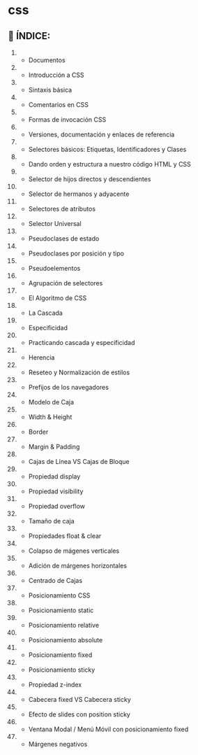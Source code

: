 # css

## 📝 ÍNDICE:
1. * Documentos
2. * Introducción a CSS
3. * Sintaxis básica
4. * Comentarios en CSS
5. * Formas de invocación CSS
6. * Versiones, documentación y enlaces de referencia
7. * Selectores básicos: Etiquetas, Identificadores y Clases
8. * Dando orden y estructura a nuestro código HTML y CSS
9. * Selector de hijos directos y descendientes
10. * Selector de hermanos y adyacente
11. * Selectores de atributos
12. * Selector Universal
13. * Pseudoclases de estado
14. * Pseudoclases por posición y tipo
15. * Pseudoelementos
16. * Agrupación de selectores
17. * El Algoritmo de CSS
18. * La Cascada
19. * Especificidad
20. * Practicando cascada y especificidad
21. * Herencia
22. * Reseteo y Normalización de estilos
23. * Prefijos de los navegadores
24. * Modelo de Caja
25. * Width & Height
26. * Border
27. * Margin & Padding
28. * Cajas de Línea VS Cajas de Bloque
29. * Propiedad display
30. * Propiedad visibility
31. * Propiedad overflow
32. * Tamaño de caja
33. * Propiedades float & clear
34. * Colapso de mágenes verticales
35. * Adición de márgenes horizontales
36. * Centrado de Cajas
37. * Posicionamiento CSS
38. * Posicionamiento static
39. * Posicionamiento relative
40. * Posicionamiento absolute
41. * Posicionamiento fixed
42. * Posicionamiento sticky
43. * Propiedad z-index
44. * Cabecera fixed VS Cabecera sticky
45. * Efecto de slides con position sticky
46. * Ventana Modal / Menú Móvil con posicionamiento fixed
47. * Márgenes negativos